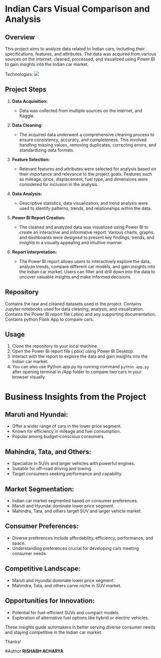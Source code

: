 # Indian Cars Visual Comparison and Analysis
## Overview

This project aims to analyze data related to Indian cars, including their specifications, features, and attributes. The data was acquired from various sources on the internet, cleaned, processed, and visualized using Power BI to gain insights into the Indian car market.

Technologies: <img src="https://img.shields.io/badge/Jupyter-F37626.svg?&style=for-the-badge&logo=Jupyter&logoColor=white" />
## Project Steps

1. **Data Acquisition:**
   - Data was collected from multiple sources on the internet, and Kaggle.
     
2. **Data Cleaning:**
   - The acquired data underwent a comprehensive cleaning process to ensure consistency, accuracy, and completeness. This involved handling missing values, removing duplicates, correcting errors, and standardizing data formats.

3. **Feature Selection:**
   - Relevant features and attributes were selected for analysis based on their importance and relevance to the project goals. Features such as mileage, price, displacement, fuel type, and dimensions were considered for inclusion in the analysis.

4. **Data Analysis:**
   - Descriptive statistics, data visualization, and trend analysis were used to identify patterns, trends, and relationships within the data.

5. **Power BI Report Creation:**
   - The cleaned and analyzed data was visualized using Power BI to create an interactive and informative report. Various charts, graphs, and dashboards were designed to present key findings, trends, and insights in a visually appealing and intuitive manner.

6. **Report Interpretation:**
   - The Power BI report allows users to interactively explore the data, analyze trends, compare different car models, and gain insights into the Indian car market. Users can filter and drill down into the data to uncover valuable insights and make informed decisions.

## Repository
   Contains the raw and cleaned datasets used in the project.
   Contains Jupyter notebooks used for data cleaning, analysis, and visualization.
   Contains the Power BI report file (.pbix) and any supporting documentation.
   Contains python Flask App to compare cars.

## Usage

1. Clone the repository to your local machine.
2. Open the Power BI report file (.pbix) using Power BI Desktop.
3. Interact with the report to explore the data and gain insights into the Indian car market.
4. You can also use Python app.py by running command ```python app.py``` after opening terminal in /App folder to compare two cars in your browser visually. 

# Business Insights from the Project

## Maruti and Hyundai:
- Offer a wider range of cars in the lower price segment.
- Known for efficiency in mileage and fuel consumption.
- Popular among budget-conscious consumers.

## Mahindra, Tata, and Others:
- Specialize in SUVs and larger vehicles with powerful engines.
- Suitable for off-road driving and towing.
- Target consumers seeking performance and capability.

## Market Segmentation:
- Indian car market segmented based on consumer preferences.
- Maruti and Hyundai dominate lower price segment.
- Mahindra, Tata, and others target SUV and larger vehicle market.

## Consumer Preferences:
- Diverse preferences include affordability, efficiency, performance, and space.
- Understanding preferences crucial for developing cars meeting consumer needs.

## Competitive Landscape:
- Maruti and Hyundai dominate lower price segment.
- Mahindra, Tata, and others carve niche in SUV market.

## Opportunities for Innovation:
- Potential for fuel-efficient SUVs and compact models.
- Exploration of alternative fuel options like hybrid or electric vehicles.

These insights guide automakers in better serving diverse consumer needs and staying competitive in the Indian car market.

Thanks!

#Author
**RISHABH ACHARYA**
